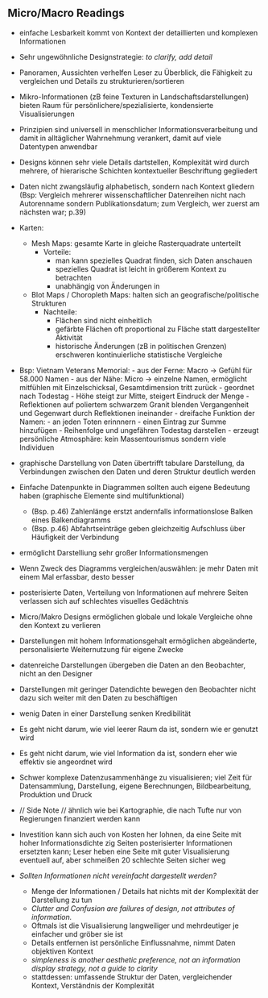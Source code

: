 ## Micro/Macro Readings
- einfache Lesbarkeit kommt von Kontext der detaillierten und komplexen Informationen
- Sehr ungewöhnliche Designstrategie: _to clarify, add detail_
- Panoramen, Aussichten verhelfen Leser zu Überblick, die Fähigkeit zu vergleichen und Details zu strukturieren/sortieren
- Mikro-Informationen (zB feine Texturen in Landschaftsdarstellungen) bieten Raum für persönlichere/spezialisierte, kondensierte Visualisierungen
- Prinzipien sind universell in menschlicher Informationsverarbeitung und damit in alltäglicher Wahrnehmung verankert, damit auf viele Datentypen anwendbar
- Designs können sehr viele Details dartstellen, Komplexität wird durch mehrere, of hierarische Schichten kontextueller Beschriftung gegliedert
- Daten nicht zwangsläufig alphabetisch, sondern nach Kontext gliedern (Bsp: Vergleich mehrerer wissenschaftlicher Datenreihen nicht nach Autorenname sondern Publikationsdatum; zum Vergleich, wer zuerst am nächsten war; p.39)
- Karten:
    - Mesh Maps: gesamte Karte in gleiche Rasterquadrate unterteilt
        - Vorteile: 
            - man kann spezielles Quadrat finden, sich Daten anschauen
            - spezielles Quadrat ist leicht in größerem Kontext zu betrachten
            - unabhängig von Änderungen in 
    - Blot Maps / Choropleth Maps: halten sich an geografische/politische Strukturen
        - Nachteile:
            - Flächen sind nicht einheitlich
            - gefärbte Flächen oft proportional zu Fläche statt dargestellter Aktivität
            - historische Änderungen (zB in politischen Grenzen) erschweren kontinuierliche statistische Vergleiche 
- Bsp: Vietnam Veterans Memorial:
        - aus der Ferne: Macro -> Gefühl für 58.000 Namen
        - aus der Nähe: Micro -> einzelne Namen, ermöglicht mitfühlen mit Einzelschicksal, Gesamtdimension tritt zurück
        - geordnet nach Todestag
        - Höhe steigt zur Mitte, steigert Eindruck der Menge
        - Reflektionen auf poliertem schwarzem Granit blenden Vergangenheit und Gegenwart durch Reflektionen ineinander
        - dreifache Funktion der Namen:
            - an jeden Toten erinnnern
            - einen Eintrag zur Summe hinzufügen
            - Reihenfolge und ungefähren Todestag darstellen
        - erzeugt persönliche Atmosphäre: kein Massentourismus sondern viele Individuen
- graphische Darstellung von Daten übertrifft tabulare Darstellung, da Verbindungen zwischen den Daten und deren Struktur deutlich werden
- Einfache Datenpunkte in Diagrammen sollten auch eigene Bedeutung haben (graphische Elemente sind multifunktional)
    - (Bsp. p.46) Zahlenlänge erstzt andernfalls informationslose Balken eines Balkendiagramms
    - (Bsp. p.46) Abfahrtseinträge geben gleichzeitig Aufschluss über Häufigkeit der Verbindung

- ermöglicht Darstelliung sehr großer Informationsmengen
- Wenn Zweck des Diagramms vergleichen/auswählen: je mehr Daten mit einem Mal erfassbar, desto besser
- posterisierte Daten, Verteilung von Informationen auf mehrere Seiten verlassen sich auf schlechtes visuelles Gedächtnis
- Micro/Makro Designs ermöglichen globale und lokale Vergleiche ohne den Kontext zu verlieren
- Darstellungen mit hohem Informationsgehalt ermöglichen abgeänderte, personalisierte Weiternutzung für eigene Zwecke
- datenreiche Darstellungen übergeben die Daten an den Beobachter, nicht an den Designer
- Darstellungen mit geringer Datendichte bewegen den Beobachter nicht dazu sich weiter mit den Daten zu beschäftigen
- wenig Daten in einer Darstellung senken Kredibilität
- Es geht nicht darum, wie viel leerer Raum da ist, sondern wie er genutzt wird
- Es geht nicht darum, wie viel Information da ist, sondern eher wie effektiv sie angeordnet wird
- Schwer komplexe Datenzusammenhänge zu visualisieren; viel Zeit für Datensammlung, Darstellung, eigene Berechnungen, Bildbearbeitung, Produktion und Druck
- // Side Note // ähnlich wie bei Kartographie, die nach Tufte nur von Regierungen finanziert werden kann
- Investition kann sich auch von Kosten her lohnen, da eine Seite mit hoher Informationsdichte zig Seiten posterisierter Informationen ersetzten kann; Leser heben eine Seite mit guter Visualisierung eventuell auf, aber schmeißen 20 schlechte Seiten sicher weg
- _Sollten Informationen nicht vereinfacht dargestellt werden?_
    - Menge der Informationen / Details hat nichts mit der Komplexität der Darstellung zu tun
    - _Clutter and Confusion are failures of design, not attributes of information._
    - Oftmals ist die Visualisierung langweiliger und mehrdeutiger je einfacher und gröber sie ist
    - Details entfernen ist persönliche Einflussnahme, nimmt Daten objektiven Kontext
    - _simpleness is another aesthetic preference, not an information display strategy, not a guide to clarity_
    - stattdessen: umfassende Struktur der Daten, vergleichender Kontext, Verständnis der Komplexität
